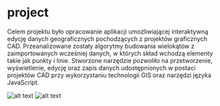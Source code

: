 # project
Celem projektu było opracowanie aplikacji umożliwiającej interaktywną edycję danych geograficznych pochodzących z projektów graficznych CAD. Przeanalizowane zostały algorytmy budowania wielokątów z zaimportowanych wcześniej danych, w których skład wchodzą elementy takie jak punkty i linie. Stworzone narzędzie pozwoliło na przetworzenie, wyświetlenie, edycję oraz zapis danych udostępnionych w postaci projektów CAD przy wykorzystaniu technologii GIS oraz narzędzi języka JavaScript.

![alt text](http://siskincraft.eu/glowna.png)
![alt text](http://siskincraft.eu/czarnowiejska.png)
